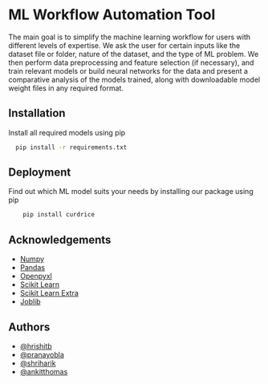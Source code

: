 
# ML Workflow Automation Tool

The main goal is to simplify the machine learning workflow for users with different levels of
expertise. We ask the user for certain inputs like the dataset file or folder, nature of the dataset, and the type of ML problem. We then perform data preprocessing and feature selection (if necessary), and train relevant models or build neural networks for the data and present a comparative analysis of the models trained, along with downloadable model weight files in any required format.


## Installation

Install all required models using pip

```bash
  pip install -r requirements.txt
```
    
## Deployment

Find out which ML model suits your needs by installing our package using pip

```bash
    pip install curdrice
```


## Acknowledgements

 - [Numpy](https://numpy.org/)
 - [Pandas](https://pandas.pydata.org/)
 - [Openpyxl](https://openpyxl.readthedocs.io/en/stable/)
 - [Scikit Learn](https://scikit-learn.org/stable/)
 - [Scikit Learn Extra](https://scikit-learn-extra.readthedocs.io/en/stable/)
- [Joblib](https://joblib.readthedocs.io/en/stable/)

## Authors

- [@hrishitb](https://www.github.com/Hrishit-B)
- [@pranayobla](https://www.github.com/pranay-obla)
- [@shriharik](https://www.github.com/RiriSensei)
- [@ankitthomas](https://www.github.com/AlmondBox-3996)
